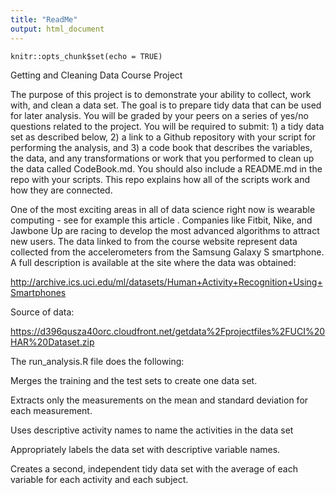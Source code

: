 ```yaml
---
title: "ReadMe"
output: html_document
---
```


```{r setup, include=FALSE}
knitr::opts_chunk$set(echo = TRUE)
```

Getting and Cleaning Data Course Project

The purpose of this project is to demonstrate your ability to collect, work with, and clean a data set. The goal is to prepare tidy data that can be used for later analysis. You will be graded by your peers on a series of yes/no questions related to the project. You will be required to submit: 1) a tidy data set as described below, 2) a link to a Github repository with your script for performing the analysis, and 3) a code book that describes the variables, the data, and any transformations or work that you performed to clean up the data called CodeBook.md. You should also include a README.md in the repo with your scripts. This repo explains how all of the scripts work and how they are connected.

One of the most exciting areas in all of data science right now is wearable computing - see for example this article . Companies like Fitbit, Nike, and Jawbone Up are racing to develop the most advanced algorithms to attract new users. The data linked to from the course website represent data collected from the accelerometers from the Samsung Galaxy S smartphone. A full description is available at the site where the data was obtained:

http://archive.ics.uci.edu/ml/datasets/Human+Activity+Recognition+Using+Smartphones

Source of data: 

https://d396qusza40orc.cloudfront.net/getdata%2Fprojectfiles%2FUCI%20HAR%20Dataset.zip

The run_analysis.R file does the following: 

Merges the training and the test sets to create one data set.

Extracts only the measurements on the mean and standard deviation for each measurement.

Uses descriptive activity names to name the activities in the data set 

Appropriately labels the data set with descriptive variable names.

Creates a second, independent tidy data set with the average of each variable for each activity and each subject.
